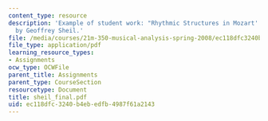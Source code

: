 ```yaml
---
content_type: resource
description: 'Example of student work: "Rhythmic Structures in Mozart''s Linz Symphony,"
  by Geoffrey Sheil.'
file: /media/courses/21m-350-musical-analysis-spring-2008/ec118dfc3240b4ebedfb4987f61a2143_sheil_final.pdf
file_type: application/pdf
learning_resource_types:
- Assignments
ocw_type: OCWFile
parent_title: Assignments
parent_type: CourseSection
resourcetype: Document
title: sheil_final.pdf
uid: ec118dfc-3240-b4eb-edfb-4987f61a2143
---
```

